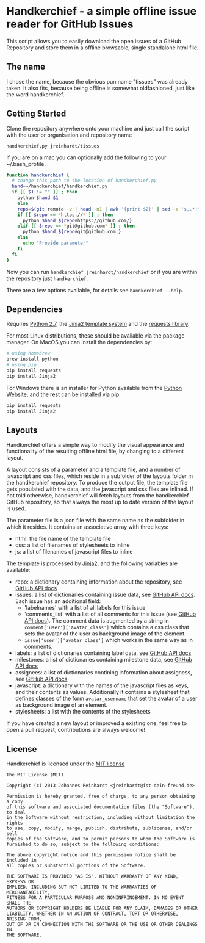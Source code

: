 # Handkerchief - a simple offline issue reader for GitHub Issues

This script allows you to easily download the open issues of a GitHub
Repository and store them in a offline browsable, single standalone html file.

## The name

I chose the name, because the obvious pun name "tissues" was already taken. It
also fits, because being offline is somewhat oldfashioned, just like the word
handkerchief.

## Getting Started

Clone the repository anywhere onto your machine and just call the script with
the user or organisation and repository name

    handkerchief.py jreinhardt/tissues

If you are on a mac you can optionally add the following to your
~/.bash_profile.

```bash
function handkerchief {
  # change this path to the location of handkerchief.py
  hand=~/handkerchief/handkerchief.py
  if [[ $1 != "" ]] ; then
    python $hand $1
	else
    repo=$(git remote -v | head -n1 | awk '{print $2}' | sed -e 's,.*:\(.*/\)\?,,' -e 's/\.git$//')
    if [[ $repo == *https://* ]] ; then
      python $hand ${repo#https://github.com/}
    elif [[ $repo == *git@github.com* ]] ; then
      python $hand ${repo#git@github.com:}
    else
      echo "Provide parameter"
    fi
  fi
}
```
	
Now you can run `handkerchief jreinhardt/handkerchief` or if you are within the
repository just `handkerchief`.

There are a few options available, for details see `handkerchief --help`.

## Dependencies

Requires [Python 2.7](http://www.python.org), the
[Jinja2 template system](http://jinja.pocoo.org/)  and the
[requests library](http://www.python-requests.org/).

For most Linux distributions, these should be available via the package
manager. On MacOS you can install the dependencies by:

```bash
# using homebrew
brew install python
# using pip
pip install requests
pip install Jinja2
````

For Windows there is an installer for Python available from the [Python
Website](http://www.python.org/downloads), and the rest can be installed via
pip:

```bash
pip install requests
pip install Jinja2
````

## Layouts

Handkerchief offers a simple way to modify the visual appearance and
functionality of the resulting offline html file, by changing to a different layout.

A layout consists of a parameter and a template file, and a number of
javascript and css files, which reside in a subfolder of the layouts folder in
the handkerchief repository. To produce the output file, the template file gets
populated with the data, and the javascript and css files are inlined. If not
told otherwise, handkerchief will fetch layouts from the handkerchief GitHub
repository, so that always the most up to date version of the layout is used.

The parameter file is a json file with the same name as the subfolder in which
it resides. It contains an associative array with three keys:

* html: the file name of the template file
* css: a list of filenames of stylesheets to inline
* js: a list of filenames of javascript files to inline

The template is processed by [Jinja2](http://jinja.pocoo.org/), and the
following variables are available:

* repo: a dictionary containing information about the repository, see
  [GitHub API docs](https://developer.github.com/v3/repos/)
* issues: a list of dictionaries containing issue data, see 
  [GitHub API docs](https://developer.github.com/v3/issues/). Each issue has an
  additional field:
  - 'labelnames' with a list of all labels for this issue
  - 'comments_list' with a list of all comments  for this issue (see 
    [GitHub API docs](https://developer.github.com/v3/issues/comments)).
    The comment data is augmented by a string in
    `comment['user']['avatar_class']` which contains a css class that sets the
    avatar of the user as background image of the element.
  - `issue['user']['avatar_class']` which works in the same way as in comments.
* labels: a list of dictionaries containing label data, see
  [GitHub API docs](https://developer.github.com/v3/issues/labels)
* milestones: a list of dictionaries containing milestone data, see
  [GitHub API docs](https://developer.github.com/v3/issues/milestones)
* assignees: a list of dictionaries contining information about assigness, see
  [GitHub API docs](https://developer.github.com/v3/issues/assignees)
* javascript: a dictionary with the names of the javascript files as keys, and
  their contents as values. Additionally it contains a stylesheet that defines
  classes of the form `avatar_username` that set the avatar of a user as
  background image of an element.
* stylesheets: a list with the contents of the stylesheets

If you have created a new layout or improved a existing one, feel free to open
a pull request, contributions are always welcome!

## License

Handkerchief is licensed under the [MIT license](http://opensource.org/licenses/MIT)

    The MIT License (MIT)

    Copyright (c) 2013 Johannes Reinhardt <jreinhardt@ist-dein-freund.de>

    Permission is hereby granted, free of charge, to any person obtaining a copy
    of this software and associated documentation files (the "Software"), to deal
    in the Software without restriction, including without limitation the rights
    to use, copy, modify, merge, publish, distribute, sublicense, and/or sell
    copies of the Software, and to permit persons to whom the Software is
    furnished to do so, subject to the following conditions:

    The above copyright notice and this permission notice shall be included in
    all copies or substantial portions of the Software.

    THE SOFTWARE IS PROVIDED "AS IS", WITHOUT WARRANTY OF ANY KIND, EXPRESS OR
    IMPLIED, INCLUDING BUT NOT LIMITED TO THE WARRANTIES OF MERCHANTABILITY,
    FITNESS FOR A PARTICULAR PURPOSE AND NONINFRINGEMENT. IN NO EVENT SHALL THE
    AUTHORS OR COPYRIGHT HOLDERS BE LIABLE FOR ANY CLAIM, DAMAGES OR OTHER
    LIABILITY, WHETHER IN AN ACTION OF CONTRACT, TORT OR OTHERWISE, ARISING FROM,
    OUT OF OR IN CONNECTION WITH THE SOFTWARE OR THE USE OR OTHER DEALINGS IN
    THE SOFTWARE.

